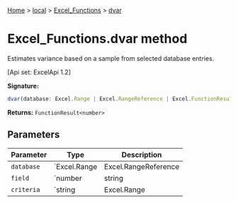 [Home](./index) &gt; [local](local.md) &gt; [Excel\_Functions](local.excel_functions.md) &gt; [dvar](local.excel_functions.dvar.md)

# Excel\_Functions.dvar method

Estimates variance based on a sample from selected database entries. 

 \[Api set: ExcelApi 1.2\]

**Signature:**
```javascript
dvar(database: Excel.Range | Excel.RangeReference | Excel.FunctionResult<any>, field: number | string | Excel.Range | Excel.RangeReference | Excel.FunctionResult<any>, criteria: string | Excel.Range | Excel.RangeReference | Excel.FunctionResult<any>): FunctionResult<number>;
```
**Returns:** `FunctionResult<number>`

## Parameters

|  Parameter | Type | Description |
|  --- | --- | --- |
|  `database` | `Excel.Range | Excel.RangeReference | Excel.FunctionResult<any>` |  |
|  `field` | `number | string | Excel.Range | Excel.RangeReference | Excel.FunctionResult<any>` |  |
|  `criteria` | `string | Excel.Range | Excel.RangeReference | Excel.FunctionResult<any>` |  |

